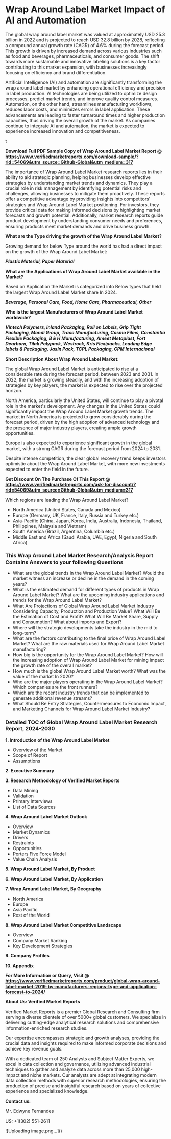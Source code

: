 <h1>Wrap Around Label Market Impact of AI and Automation</h1><p>The global wrap around label market was valued at approximately USD 25.3 billion in 2022 and is projected to reach USD 32.8 billion by 2028, reflecting a compound annual growth rate (CAGR) of 4.6% during the forecast period. This growth is driven by increased demand across various industries such as food and beverages, pharmaceuticals, and consumer goods. The shift towards more sustainable and innovative labeling solutions is a key factor contributing to this market expansion, with businesses increasingly focusing on efficiency and brand differentiation.</p><p>Artificial Intelligence (AI) and automation are significantly transforming the wrap around label market by enhancing operational efficiency and precision in label production. AI technologies are being utilized to optimize design processes, predict market trends, and improve quality control measures. Automation, on the other hand, streamlines manufacturing workflows, reduces labor costs, and minimizes errors in label application. These advancements are leading to faster turnaround times and higher production capacities, thus driving the overall growth of the market. As companies continue to integrate AI and automation, the market is expected to experience increased innovation and competitiveness.</p>t</p><p id="" class=""><strong>Download Full PDF Sample Copy of Wrap Around Label Market Report @ <a href="https://www.verifiedmarketreports.com/download-sample/?rid=54069&utm_source=Github-Global&utm_medium=317" target="_blank">https://www.verifiedmarketreports.com/download-sample/?rid=54069&utm_source=Github-Global&utm_medium=317</a></strong></p><p>The importance of&nbsp;Wrap Around Label Market research reports lies in their ability to aid strategic planning, helping businesses develop effective strategies by understanding market trends and dynamics. They play a crucial role in risk management by identifying potential risks and challenges, allowing businesses to mitigate them proactively. These reports offer a competitive advantage by providing insights into competitors' strategies and Wrap Around Label Market positioning. For investors, they provide critical data for making informed decisions by highlighting market forecasts and growth potential. Additionally, market research reports guide product development by understanding consumer needs and preferences, ensuring products meet market demands and drive business growth.</p><p><strong>What are the&nbsp;Type driving the growth of the Wrap Around Label Market?</strong></p><p id="" class="">Growing demand for below Type around the world has had a direct impact on the growth of the Wrap Around Label Market:</p><em><strong>Plastic Material, Paper Material</strong></em></p><strong>What are the&nbsp;Applications&nbsp;of Wrap Around Label Market available in the Market?</strong></p><p id="" class="">Based on Application the Market is categorized into Below types that held the largest Wrap Around Label Market share In 2024.</p><em><strong>Beverage, Personal Care, Food, Home Care, Pharmaceutical, Other</strong></em></p><strong>Who is the largest Manufacturers of Wrap Around Label Market worldwide?</strong></p><p><em><strong>Vintech Polymers, Inland Packaging, Roll on Labels, Grip Tight Packaging, Mondi Group, Traco Manufacturing, Cosmo Films, Constantia Flexible Packaging, B & H Manufacturing, Ameet Metaplast, Fort Dearborn, Tilak Polypack, Westrock, Kris Flexipacks, Leading Edge labels & Packaging, Jasin Pack, TCPL Packaging, CPM Internacional</strong></em></p><p id="" class=""><strong>Short Description About Wrap Around Label Market:</strong></p><p>The global Wrap Around Label Market is anticipated to rise at a considerable rate during the forecast period, between 2023 and 2031. In 2022, the market is growing steadily, and with the increasing adoption of strategies by key players, the market is expected to rise over the projected horizon.</p><p>North America, particularly the United States, will continue to play a pivotal role in the market's development. Any changes in the United States could significantly impact the Wrap Around Label Market growth trends. The market in North America is projected to grow considerably during the forecast period, driven by the high adoption of advanced technology and the presence of major industry players, creating ample growth opportunities.</p><p>Europe is also expected to experience significant growth in the global market, with a strong CAGR during the forecast period from 2024 to 2031.</p><p>Despite intense competition, the clear global recovery trend keeps investors optimistic about the Wrap Around Label Market, with more new investments expected to enter the field in the future.</p><p id="" class=""><strong>Get Discount On The Purchase Of This Report @ <a href="https://www.verifiedmarketreports.com/ask-for-discount/?rid=54069&utm_source=Github-Global&utm_medium=317" target="_blank">https://www.verifiedmarketreports.com/ask-for-discount/?rid=54069&utm_source=Github-Global&utm_medium=317</a></strong></p>Which regions are leading the Wrap Around Label Market?</p><ul><li>North America (United States, Canada and Mexico)</li><li>Europe (Germany, UK, France, Italy, Russia and Turkey etc.)</li><li>Asia-Pacific (China, Japan, Korea, India, Australia, Indonesia, Thailand, Philippines, Malaysia and Vietnam)</li><li>South America (Brazil, Argentina, Columbia etc.)</li><li>Middle East and Africa (Saudi Arabia, UAE, Egypt, Nigeria and South Africa)</li></ul><h3 id="" class="">This Wrap Around Label Market Research/Analysis Report Contains Answers to your following Questions</h3><ul><li>What are the global trends in the Wrap Around Label Market? Would the market witness an increase or decline in the demand in the coming years?</li><li>What is the estimated demand for different types of products in Wrap Around Label Market? What are the upcoming industry applications and trends for the Wrap Around Label Market?</li><li>What Are Projections of Global Wrap Around Label Market Industry Considering Capacity, Production and Production Value? What Will Be the Estimation of Cost and Profit? What Will Be Market Share, Supply and Consumption? What about imports and Export?</li><li>Where will the strategic developments take the industry in the mid to long-term?</li><li>What are the factors contributing to the final price of Wrap Around Label Market? What are the raw materials used for Wrap Around Label Market manufacturing?</li><li>How big is the opportunity for the Wrap Around Label Market? How will the increasing adoption of Wrap Around Label Market for mining impact the growth rate of the overall market?</li><li>How much is the global Wrap Around Label Market worth? What was the value of the market In 2020?</li><li>Who are the major players operating in the Wrap Around Label Market? Which companies are the front runners?</li><li>Which are the recent industry trends that can be implemented to generate additional revenue streams?</li><li>What Should Be Entry Strategies, Countermeasures to Economic Impact, and Marketing Channels for Wrap Around Label Market Industry?</li></ul><h3 id="" class="">Detailed TOC of Global Wrap Around Label Market Research Report, 2024-2030</h3><p id="" class=""><strong>1. Introduction of the Wrap Around Label Market</strong></p><ul><li>Overview of the Market</li><li>Scope of Report</li><li>Assumptions</li></ul><p id="" class=""><strong>2. Executive Summary</strong></p><p id="" class=""><strong>3. Research Methodology of Verified Market Reports</strong></p><ul><li>Data Mining</li><li>Validation</li><li>Primary Interviews</li><li>List of Data Sources</li></ul><p id="" class=""><strong>4. Wrap Around Label Market Outlook</strong></p><ul><li>Overview</li><li>Market Dynamics</li><li>Drivers</li><li>Restraints</li><li>Opportunities</li><li>Porters Five Force Model</li><li>Value Chain Analysis</li></ul><p id="" class=""><strong>5. Wrap Around Label Market, By Product</strong></p><p id="" class=""><strong>6. Wrap Around Label Market, By Application</strong></p><p id="" class=""><strong>7. Wrap Around Label Market, By Geography</strong></p><ul><li>North America</li><li>Europe</li><li>Asia Pacific</li><li>Rest of the World</li></ul><p id="" class=""><strong>8. Wrap Around Label Market Competitive Landscape</strong></p><ul><li>Overview</li><li>Company Market Ranking</li><li>Key Development Strategies</li></ul><p id="" class=""><strong>9. Company Profiles</strong></p><p id="" class=""><strong>10. Appendix</strong></p><p id="" class=""><strong>For More Information or Query, Visit @ <a href="https://www.verifiedmarketreports.com/product/global-wrap-around-label-market-2019-by-manufacturers-regions-type-and-application-forecast-to-2024/" target="_blank">https://www.verifiedmarketreports.com/product/global-wrap-around-label-market-2019-by-manufacturers-regions-type-and-application-forecast-to-2024/</a></strong></p><p id="" class=""><strong>About Us: Verified Market Reports</strong></p><p id="" class="">Verified Market Reports is a premier Global Research and Consulting firm serving a diverse clientele of over 5000+ global customers. We specialize in delivering cutting-edge analytical research solutions and comprehensive information-enriched research studies.</p><p id="" class="">Our expertise encompasses strategic and growth analyses, providing the crucial data and insights required to make informed corporate decisions and achieve key revenue goals.</p><p id="" class="">With a dedicated team of 250 Analysts and Subject Matter Experts, we excel in data collection and governance, utilizing advanced industrial techniques to gather and analyze data across more than 25,000 high-impact and niche markets. Our analysts are adept at integrating modern data collection methods with superior research methodologies, ensuring the production of precise and insightful research based on years of collective experience and specialized knowledge.</p><p id="" class=""><strong>Contact us:</strong></p><p id="" class="">Mr. Edwyne Fernandes</p><p id="" class="">US: +1(302) 551-2611</p>
![Uploading image.png…]()
